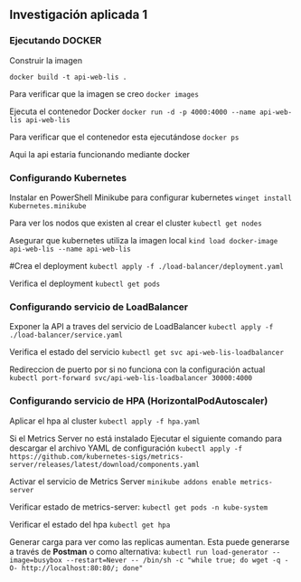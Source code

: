 ## Investigación aplicada 1 ##

### Ejecutando DOCKER ###

Construir la imagen

```docker build -t api-web-lis .```

Para verificar que la imagen se creo
```docker images```

Ejecuta el contenedor Docker
```docker run -d -p 4000:4000 --name api-web-lis api-web-lis```

Para verificar que el contenedor esta ejecutándose
```docker ps```

Aqui la api estaria funcionando mediante docker

### Configurando Kubernetes ###

Instalar en PowerShell Minikube para configurar kubernetes
```winget install Kubernetes.minikube```

Para ver los nodos que existen al crear el cluster
```kubectl get nodes```

Asegurar que kubernetes utiliza la imagen local
```kind load docker-image api-web-lis --name api-web-lis```

#Crea el deployment
```kubectl apply -f ./load-balancer/deployment.yaml```

Verifica el deployment
```kubectl get pods```

### Configurando servicio de LoadBalancer ###

Exponer la API a traves del servicio de LoadBalancer
```kubectl apply -f ./load-balancer/service.yaml```

Verifica el estado del servicio
```kubectl get svc api-web-lis-loadbalancer```

Redireccion de puerto por si no funciona con la configuración actual
```kubectl port-forward svc/api-web-lis-loadbalancer 30000:4000```


### Configurando servicio de HPA (HorizontalPodAutoscaler) ###

Aplicar el hpa al cluster
```kubectl apply -f hpa.yaml```

Si el Metrics Server no está instalado
Ejecutar el siguiente comando para descargar el archivo YAML de configuración
```kubectl apply -f https://github.com/kubernetes-sigs/metrics-server/releases/latest/download/components.yaml```

Activar el servicio de Metrics Server
```minikube addons enable metrics-server```

Verificar estado de metrics-server:
```kubectl get pods -n kube-system```

Verificar el estado del hpa
```kubectl get hpa```

Generar carga para ver como las replicas aumentan. Esta puede generarse a través de <b>Postman</b> o como alternativa:
```kubectl run load-generator --image=busybox --restart=Never -- /bin/sh -c "while true; do wget -q -O- http://localhost:80:80/; done"```